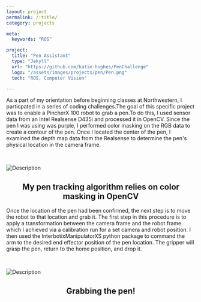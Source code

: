 ```yaml
---
layout: project
permalink: /:title/
category: projects

meta:
  keywords: "ROS"

project:
  title: "Pen Assistant"
  type: "Jekyll"
  url: "https://github.com/katie-hughes/PenChallenge"
  logo: "/assets/images/projects/pen/Pen.png"
  tech: "ROS, Computer Vision"

---
```






<p>As a part of my orientation before beginning classes at Northwestern, I particpated in a series of coding challenges.The goal of this specific project was to enable a PincherX 100 robot to grab a pen.To do this, I used sensor data from an Intel Realsense D435i and processed it in OpenCV. Since the pen I was using was purple, I performed color masking on the RGB data to create a contour of the pen. Once I located the center of the pen, I examined the depth map data from the Realsense to determine the pen's physical location in the camera frame.</p>
<br>


<!-- ![Description](/assets/images/projects/pen/pentrack1.gif)
<center><h2>Gif1</h2></center> -->


![Description](/assets/images/projects/pen/pentrack2.gif)
<center><h2>My pen tracking algorithm relies on color masking in OpenCV</h2></center>

<!-- 
![Description](/assets/images/projects/pen/pentrack3.gif)
<center><h2>Gif3</h2></center> -->

<p>Once the location of the pen had been confirmed, the next step is to move the robot to that location and grab it. The first step in this procedure is to apply a transformation between the camera frame and the robot frame. which I achieved via a calibration run for a set camera and robot position. I then used the InterbotixManipulatorXS python package to command the arm to the desired end effector position of the pen location. The gripper will grasp the pen, return to the home position, and drop it.</p>
<br>

![Description](/assets/images/projects/pen/grab.gif)
<center><h2>Grabbing the pen!</h2></center>


<!-- <br><br> -->

